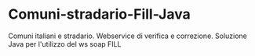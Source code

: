 # Comuni-stradario-Fill-Java
Comuni italiani e stradario. Webservice di verifica e correzione. Soluzione Java per l'utilizzo del ws soap FILL
